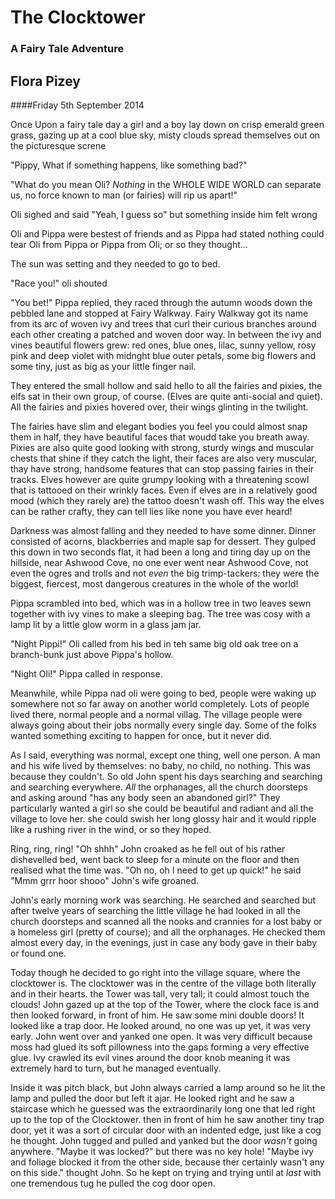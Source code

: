 # The Clocktower

### A Fairy Tale Adventure

## Flora Pizey
####Friday 5th September 2014

Once Upon a fairy tale day a girl and a boy lay down on crisp emerald green 
grass, gazing up at a cool blue sky, misty clouds spread themselves out 
on the picturesque screne

"Pippy, What if something happens, like something bad?"

"What do you mean Oli? _Nothing_ in the WHOLE WIDE WORLD can separate us, no 
force known to man (or fairies) will rip us apart!"

Oli sighed and said "Yeah, I guess so" but something inside him felt wrong 

Oli and Pippa were bestest of friends and as Pippa had stated nothing could 
tear Oli from Pippa or Pippa from Oli; or so they thought...

The sun was setting and they needed to go to bed.

"Race you!" oli shouted 

"You bet!" Pippa replied, they raced through the autumn woods down the pebbled 
lane and stopped at Fairy Walkway. Fairy Walkway got its name from its arc of 
woven ivy and trees that curl their curious branches around each other creating 
a patched and woven door way. In between the ivy and vines beautiful flowers grew: 
red ones, blue ones, lilac, sunny yellow, rosy pink and deep violet with midnght 
blue outer petals, some big flowers and some tiny, just as big as your little 
finger nail.

They entered the small hollow and said hello to all the fairies and pixies, 
the elfs sat in their own group, of course. (Elves are quite anti-social and 
quiet). All the fairies and pixies hovered over, their wings glinting in the 
twilight.

The fairies have slim and elegant bodies you feel you could almost snap them in 
half, they have beautiful faces that woudd take you breath away. Pixies are also 
quite good looking with strong, sturdy wings and muscular chests that shine if 
they catch the light, their faces are also very muscular, thay have strong, 
handsome features that can stop passing fairies in their tracks. Elves however 
are quite grumpy looking with a threatening scowl that is tattooed on their 
wrinkly faces. Even if elves are in a  relatively good mood
(which they rarely are) the tattoo doesn't wash off. This way the elves can be 
rather crafty, they can tell lies like none you have ever heard!

Darkness was almost falling and they needed to have some dinner. Dinner 
consisted of acorns, blackberries and maple sap for dessert. They gulped this 
down in two seconds flat, it had been a long and tiring day up on the hillside, 
near Ashwood Cove, no one ever went near Ashwood Cove, not even the ogres and 
trolls and not _even_ the big trimp-tackers: they were the biggest, fiercest, 
most dangerous creatures in the whole of the world!

Pippa scrambled into bed, which was in a hollow tree in two leaves sewn together 
with ivy vines to make a sleeping bag. The tree was cosy with a lamp lit by a 
little glow worm in a glass jam jar. 

"Night Pippi!" Oli called from his bed in teh same big old oak tree on a 
branch-bunk just above Pippa's hollow. 

"Night Oli!" Pippa called in response. 

Meanwhile, while Pippa nad oli were going to bed, people were waking up 
somewhere not so far away on another world completely. 
Lots of people lived there, normal people and a normal villag. The village 
people were always going about their jobs normally every single day. Some of 
the folks wanted something exciting to happen for once, but it never did. 

As I said, everything was normal, except one thing, well one person. A man and 
his wife lived by themselves: no baby, no child, no nothing. This was because 
they couldn't. So old John  spent his days searching and searching and searching 
everywhere. _All_ the orphanages, all the church doorsteps and asking around 
"has any body seen an abandoned girl?" They particularly wanted a girl so she 
could be beautiful and radiant and all the village to love her. she could swish 
her long glossy hair and it would ripple like a rushing river in the wind, or 
so they hoped. 

Ring, ring, ring! "Oh shhh" John croaked as he fell out of his rather 
dishevelled bed, went back to sleep for a minute on the floor and then realised 
what the time was. "Oh no, oh I need to get up quick!" he said "Mmm grrr hoor 
shooo" John's wife groaned. 

John's early morning work was searching. He searched and searched but after 
twelve years of searching the little village he had looked in all the church 
doorsteps and scanned all the nooks and crannies for a lost baby or a homeless 
girl (pretty of course); and all the orphanages. He checked them almost every 
day, in the evenings, just in case any body gave in their baby or found one. 

Today though he decided to go right into the village square, where the 
clocktower is. The clocktower was in the centre of the village both literally 
and in their hearts. the Tower was tall, very tall; it could almost touch the 
clouds! John gazed up at the top of the Tower, where the clock face is and then 
looked forward, in front of him. He saw some mini double doors! It looked like 
a trap door. He looked around, no one was up yet, it was very early. John went 
over and yanked one open. It was very difficult because moss had glued its soft 
pillowness into the gaps forming a very effective glue. Ivy crawled its evil 
vines around the door knob meaning it was extremely hard to turn, but he managed 
eventually.

Inside it was pitch black, but John always carried a lamp around so he lit the 
lamp and pulled the door but left it ajar. He looked right and he saw a 
staircase which he guessed was the extraordinarily long one that led right up to
the top of the Clocktower. then in front of him he saw another tiny trap door, 
yet it was a sort of circular door with an indented edge, just like a cog he 
thought. John tugged and pulled and yanked but the door _wasn't_ going anywhere. 
"Maybe it was locked?" but there was no key hole! "Maybe ivy and foliage blocked 
it from the other side, because ther certainly wasn't any on this side." thought 
John. So he kept on trying and trying until at _last_ with one tremendous tug 
he pulled the cog door open.  
